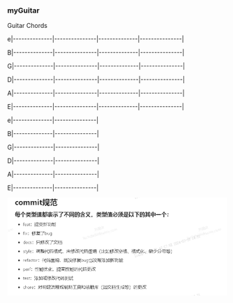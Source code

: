 ### myGuitar
Guitar Chords

e|--------------|---------------|--------------|---------------|

B|--------------|---------------|--------------|---------------|

G|--------------|---------------|--------------|---------------|

D|--------------|---------------|--------------|---------------|

A|--------------|---------------|--------------|---------------|

E|--------------|---------------|--------------|---------------|



e|--------------|---------------|

B|--------------|---------------|

G|--------------|---------------|

D|--------------|---------------|

A|--------------|---------------|

E|--------------|---------------|



![commit.png](img%2Fother%2Fcommit.png)
